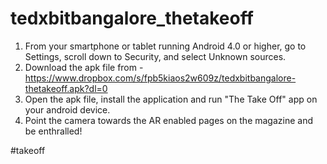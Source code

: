 # tedxbitbangalore_thetakeoff

1. From your smartphone or tablet running Android 4.0 or higher, go to Settings, scroll down to Security, and select Unknown sources.
2. Download the apk file from - https://www.dropbox.com/s/fpb5kiaos2w609z/tedxbitbangalore-thetakeoff.apk?dl=0
3. Open the apk file, install the application and run "The Take Off" app on your android device.
4. Point the camera towards the AR enabled pages on the magazine and be enthralled!

#takeoff

